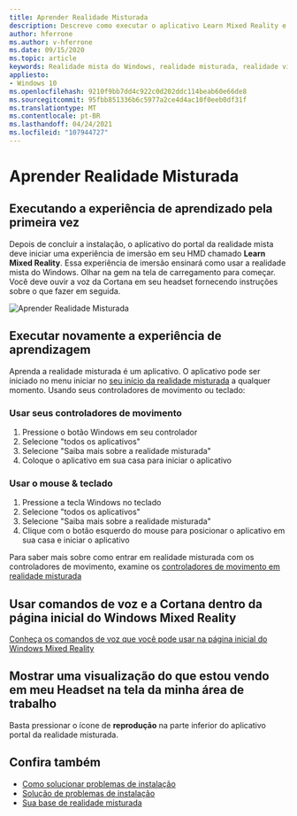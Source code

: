 ```yaml
---
title: Aprender Realidade Misturada
description: Descreve como executar o aplicativo Learn Mixed Reality e como navegar na realidade mista do Windows.
author: hferrone
ms.author: v-hferrone
ms.date: 09/15/2020
ms.topic: article
keywords: Realidade mista do Windows, realidade misturada, realidade virtual, VR, Sr, tutorial, introdução
appliesto:
- Windows 10
ms.openlocfilehash: 9210f9bb7dd4c922c0d202ddc114beab60e66de8
ms.sourcegitcommit: 95fbb851336b6c5977a2ce4d4ac10f0eeb0df31f
ms.translationtype: MT
ms.contentlocale: pt-BR
ms.lasthandoff: 04/24/2021
ms.locfileid: "107944727"
---
```

# <a name="learn-mixed-reality"></a>Aprender Realidade Misturada

## <a name="running-the-learning-experience-for-the-first-time"></a>Executando a experiência de aprendizado pela primeira vez

Depois de concluir a instalação, o aplicativo do portal da realidade mista deve iniciar uma experiência de imersão em seu HMD chamado **Learn Mixed Reality**. Essa experiência de imersão ensinará como usar a realidade mista do Windows. Olhar na gem na tela de carregamento para começar. Você deve ouvir a voz da Cortana em seu headset fornecendo instruções sobre o que fazer em seguida.

![Aprender Realidade Misturada](images/file-learnmixedrealitystart.png)

## <a name="rerun-the-learning-experience"></a>Executar novamente a experiência de aprendizagem

Aprenda a realidade misturada é um aplicativo. O aplicativo pode ser iniciado no menu iniciar no [seu início da realidade misturada](your-mixed-reality-home.md) a qualquer momento. Usando seus controladores de movimento ou teclado:

### <a name="use-your-motion-controllers"></a>Usar seus controladores de movimento

1. Pressione o botão Windows em seu controlador
2. Selecione "todos os aplicativos"
3. Selecione "Saiba mais sobre a realidade misturada"
4. Coloque o aplicativo em sua casa para iniciar o aplicativo

### <a name="use-your-mouse--keyboard"></a>Usar o mouse & teclado

1. Pressione a tecla Windows no teclado
2. Selecione "todos os aplicativos"
3. Selecione "Saiba mais sobre a realidade misturada"
4. Clique com o botão esquerdo do mouse para posicionar o aplicativo em sua casa e iniciar o aplicativo

Para saber mais sobre como entrar em realidade misturada com os controladores de movimento, examine os [controladores de movimento em realidade misturada](controllers-in-wmr.md)

## <a name="use-voice-commands-and-cortana-inside-of-the-windows-mixed-reality-home"></a>Usar comandos de voz e a Cortana dentro da página inicial do Windows Mixed Reality

[Conheça os comandos de voz que você pode usar na página inicial do Windows Mixed Reality](https://support.microsoft.com/help/4041322/windows-10-speech-in-windows-mixed-reality)

## <a name="show-a-preview-of-what-im-seeing-in-my-headset-on-my-desktops-screen"></a>Mostrar uma visualização do que estou vendo em meu Headset na tela da minha área de trabalho

Basta pressionar o ícone de **reprodução** na parte inferior do aplicativo portal da realidade misturada.

## <a name="see-also"></a>Confira também

* [Como solucionar problemas de instalação](installation_errors.md)
* [Solução de problemas de instalação](wmr-setup-faq.yml)
* [Sua base de realidade misturada](your-mixed-reality-home.md)
